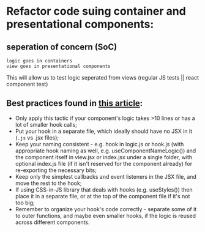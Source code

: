 # Refactor code suing container and presentational components:

## seperation of concern (SoC)
    logic goes in containers
    view goes in presentational components

This will allow us to test logic seperated from views (regular JS tests || react component test)

## Best practices found in [this article](https://areknawo.com/separation-of-concerns-with-custom-react-hooks/): 

* Only apply this tactic if your component's logic takes >10 lines or has a lot of smaller hook calls;
* Put your hook in a separate file, which ideally should have no JSX in it (`.js` vs .jsx files);
* Keep your naming consistent - e.g. hook in logic.js or hook.js (with appropriate hook naming as well, e.g. useComponentNameLogic()) and the component itself in view.jsx or index.jsx under a single folder, with optional index.js file (if it isn't reserved for the component already) for re-exporting the necessary bits;
* Keep only the simplest callbacks and event listeners in the JSX file, and move the rest to the hook;
* If using CSS-in-JS library that deals with hooks (e.g. useStyles()) then place it in a separate file, or at the top of the component file if it's not too big;
* Remember to organize your hook's code correctly - separate some of it to outer functions, and maybe even smaller hooks, if the logic is reused across different components.